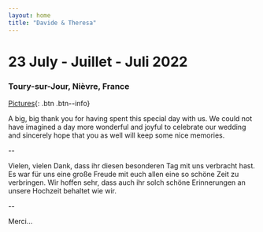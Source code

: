 ```yaml
---
layout: home
title: "Davide & Theresa"
---
```

# 23 July - Juillet - Juli 2022
### Toury-sur-Jour, Nièvre, France

[Pictures](pictures.md){: .btn .btn--info}

A big, big thank you for having spent this special day with us.
We could not have imagined a day more wonderful and joyful to celebrate our wedding and sincerely hope that you as well will keep some nice memories. 

--

Vielen, vielen Dank, dass ihr diesen besonderen Tag mit uns verbracht hast.
Es war für uns eine große Freude mit euch allen eine so schöne Zeit zu verbringen.
Wir hoffen sehr, dass auch ihr solch schöne Erinnerungen an unsere Hochzeit behaltet wie wir.

--

Merci...



